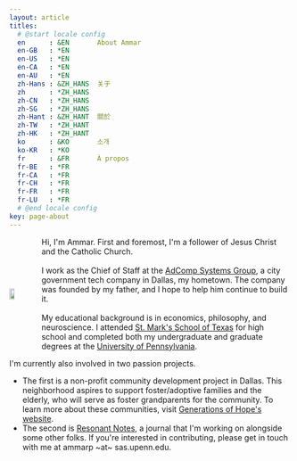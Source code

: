 ```yaml
---
layout: article
titles:
  # @start locale config
  en      : &EN       About Ammar
  en-GB   : *EN
  en-US   : *EN
  en-CA   : *EN
  en-AU   : *EN
  zh-Hans : &ZH_HANS  关于
  zh      : *ZH_HANS
  zh-CN   : *ZH_HANS
  zh-SG   : *ZH_HANS
  zh-Hant : &ZH_HANT  關於
  zh-TW   : *ZH_HANT
  zh-HK   : *ZH_HANT
  ko      : &KO       소개
  ko-KR   : *KO
  fr      : &FR       À propos
  fr-BE   : *FR
  fr-CA   : *FR
  fr-CH   : *FR
  fr-FR   : *FR
  fr-LU   : *FR
  # @end locale config
key: page-about
---
```


<style>
      .container {
        display: flex;
        align-items: center;
        justify-content: center
      }
      .text {
        padding-left: 20px;
      }
      .image {
        flex-basis: 70%
      }
</style>


<div class="container">
      <img src="https://i.imgur.com/IDvVFSP.jpg" width="25%" height="25%">
      <div class="text">
        Hi, I'm Ammar. First and foremost, I'm a follower of Jesus Christ and the Catholic Church.
        <br> <br>
        I work as the Chief of Staff at the <a href="adcompsystems.com">AdComp Systems Group</a>, a city government tech company in Dallas, my hometown. The company was founded by my father, and I hope to help him continue to build it.
        <br> <br>
        My educational background is in economics, philosophy, and neuroscience. I attended <a href="smtexas.org">St. Mark's School of Texas</a> for high school and completed both my undergraduate and graduate degrees at the <a href="upenn.edu">University of Pennsylvania</a>.
      </div>
    </div>

I'm currently also involved in two passion projects. 
<ul>
  <li>The first is a non-profit community development project in Dallas. This neighborhood aspires to support foster/adoptive families and the elderly, who will serve as foster grandparents for the community. To learn more about these communities, visit <a href="https://ghdc.generationsofhope.org/">Generations of Hope's website</a>.</li>
  <li>The second is <a href="resonantnotes.com">Resonant Notes</a>, a journal that I'm working on alongside some other folks. If you're interested in contributing, please get in touch with me at ammarp ~at~ sas.upenn.edu.</li>
</ul>




